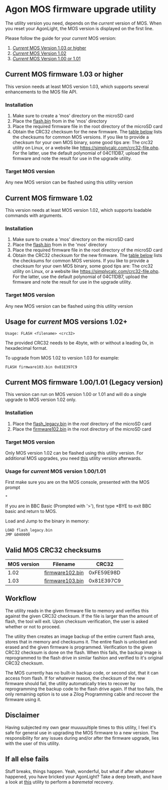 # Agon MOS firmware upgrade utility
The utility version you need, depends on the *current* version of MOS. When you reset your AgonLight, the MOS version is displayed on the first line.

Please follow the guide for your *current* MOS version:
1. [*Current* MOS Version 1.03 or higher](#current-mos-firmware-103-or-higher)
2. [*Current* MOS Version 1.02](#current-mos-firmware-102)
3. [*Current* MOS Version 1.00 or 1.01](#current-mos-firmware-100101-legacy-version)

## Current MOS firmware 1.03 or higher
This version needs at least MOS version 1.03, which supports several enhancements to the MOS file API.
### Installation
1. Make sure to create a 'mos' directory on the microSD card
2. Place the [flash.bin](https://github.com/envenomator/agon-flash/blob/master/binaries/Current%20MOS%20version%201.03%20or%20higher/flash.bin) from in the 'mos' directory
3. Place the required firmware file in the root directory of the microSD card
4. Obtain the CRC32 checksum for the new firmware. The [table below](#valid-mos-crc32-checksums) lists the checksums for common MOS versions. If you like to provide a checksum for your own MOS binary, some good tips are: The crc32 utility on Linux, or a website like https://simplycalc.com/crc32-file.php. For the latter, use the default polynomial of 04C11DB7, upload the firmware and note the result for use in the upgrade utility.

### Target MOS version
Any new MOS version can be flashed using this utility version

## Current MOS firmware 1.02
This version needs at least MOS version 1.02, which supports loadable commands with arguments.
### Installation
1. Make sure to create a 'mos' directory on the microSD card
2. Place the [flash.bin](https://github.com/envenomator/agon-flash/blob/master/binaries/Current%20MOS%20version%201.02/flash.bin) from in the 'mos' directory
3. Place the required firmware file in the root directory of the microSD card
4. Obtain the CRC32 checksum for the new firmware. The [table below](#valid-mos-crc32-checksums) lists the checksums for common MOS versions. If you like to provide a checksum for your own MOS binary, some good tips are: The crc32 utility on Linux, or a website like https://simplycalc.com/crc32-file.php. For the latter, use the default polynomial of 04C11DB7, upload the firmware and note the result for use in the upgrade utility.

### Target MOS version
Any new MOS version can be flashed using this utility version

## Usage for *current* MOS versions 1.02+
```console
Usage: FLASH <filename> <crc32>
```
The provided CRC32 needs to be 4byte, with or without a leading 0x, in hexadecimal format. 

To upgrade from MOS 1.02 to version 1.03 for example:
```console
FLASH firmware103.bin 0x81E397C9
```

## Current MOS firmware 1.00/1.01 (Legacy version)
This version can run on MOS version 1.00 or 1.01 and will do a single upgrade to MOS version 1.02 only.
### Installation
1. Place the [flash_legacy.bin](https://github.com/envenomator/agon-flash/blob/master/binaries/Current%20MOS%20version%20up%20to%201.01/flash_legacy.bin) in the *root* directory of the microSD card
2. Place the [firmware102.bin](https://github.com/envenomator/agon-flash/blob/master/binaries/firmware102.bin) in the root directory of the microSD card

### Target MOS version
Only MOS version 1.02 can be flashed using this utility version. For additional MOS upgrades, you need [this](#current-mos-firmware-102) utility version afterwards.

### Usage for *current* MOS version 1.00/1.01
First make sure you are on the MOS console, presented with the MOS prompt

    *

If you are in BBC Basic (Prompted with '>'), first type *BYE to exit BBC basic and return to MOS.

Load and Jump to the binary in memory:
```console
LOAD flash_legacy.bin
JMP &040000
```

## Valid MOS CRC32 checksums

| MOS version | Filename           | CRC32      |
|-------------|--------------------|------------|
| 1.02        | [firmware102.bin](https://github.com/envenomator/agon-flash/blob/master/binaries/firmware102.bin)    | 0xFE59E98D |
| 1.03        | [firmware103.bin](https://github.com/envenomator/agon-flash/blob/master/binaries/firmware103.bin)    | 0x81E397C9 |

## Workflow
The utility reads in the given firmware file to memory and verifies this against the given CRC32 checksum.
If the file is larger than the amount of flash, the tool will exit.
Upon checksum verification, the user is asked whether or not to proceed.

The utility then creates an image backup of the entire current flash area, stores that in memory and checksums it.
The entire flash is unlocked and erased and the given firmware is programmed.
Verification to the given CRC32 checksum is done on the flash. When this fails, the backup image is reprogrammed to the flash drive in similar fashion and verified to it's original CRC32 checksum.

The MOS currently has no built-in backup code, or second slot, that it can access from flash. If for whatever reason, the checksum of the new firmware should fail, the utility automatically tries to recover by reprogramming the backup code to the flash drive again. If that too fails, the only remaining option is to use a Zilog Programming cable and recover the firmware using it.

## Disclaimer
Having subjected my own gear muuuuultiple times to this utility, I feel it's safe for general use in upgrading the MOS firmware to a new version.
The responsibility for any issues during and/or after the firmware upgrade, lies with the user of this utility.

## If all else fails
Stuff breaks, things happen. Yeah, wonderful, but what if after whatever happened, you have bricked your AgonLight? Take a deep breath, and have a look at [this](https://github.com/envenomator/agon-vdpflash) utility to perform a *baremetal* recovery.

